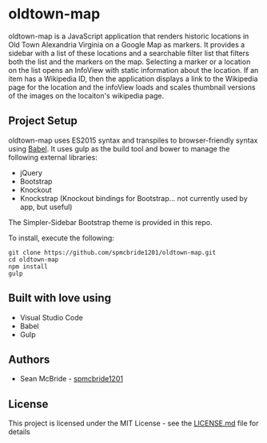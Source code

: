 # oldtown-map
oldtown-map is a JavaScript application that renders historic locations in Old Town Alexandria Virginia on a Google Map as markers. It provides a sidebar with a list of these locations and a searchable filter list that filters both the list and the markers on the map. Selecting a marker or a location on the list opens an InfoView with static information about the location. If an item has a Wikipedia ID, then the application displays a link to the Wikipedia page for the location and the infoView loads and scales thumbnail versions of the images on the locaiton's wikipedia page.

## Project Setup

oldtown-map uses ES2015 syntax and transpiles to browser-friendly syntax using [Babel](https://babeljs.io/). It uses gulp as the build tool and bower to manage the following external libraries:
* jQuery
* Bootstrap
* Knockout
* Knockstrap (Knockout bindings for Bootstrap... not currently used by app, but useful)

The Simpler-Sidebar Bootstrap theme is provided in this repo.

To install, execute the following:
```
git clone https://github.com/spmcbride1201/oldtown-map.git
cd oldtown-map
npm install
gulp
```

## Built with love using
* Visual Studio Code
* Babel
* Gulp

## Authors
* Sean McBride - [spmcbride1201](https://github.com/spmcbride1201)

## License

This project is licensed under the MIT License - see the [LICENSE.md](LICENSE.md) file for details
